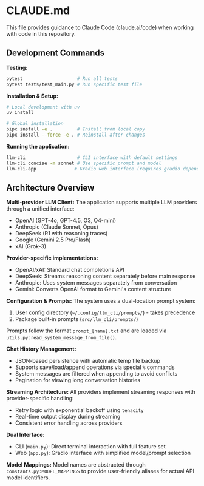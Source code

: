 # CLAUDE.md

This file provides guidance to Claude Code (claude.ai/code) when working with code in this repository.

## Development Commands

**Testing:**
```bash
pytest                    # Run all tests
pytest tests/test_main.py # Run specific test file
```

**Installation & Setup:**
```bash
# Local development with uv
uv install

# Global installation
pipx install -e .         # Install from local copy
pipx install --force -e . # Reinstall after changes
```

**Running the application:**
```bash
llm-cli                   # CLI interface with default settings
llm-cli concise -m sonnet # Use specific prompt and model
llm-cli-app              # Gradio web interface (requires gradio dependency)
```

## Architecture Overview

**Multi-provider LLM Client:**
The application supports multiple LLM providers through a unified interface:
- OpenAI (GPT-4o, GPT-4.5, O3, O4-mini)
- Anthropic (Claude Sonnet, Opus)
- DeepSeek (R1 with reasoning traces)
- Google (Gemini 2.5 Pro/Flash)
- xAI (Grok-3)

**Provider-specific implementations:**
- OpenAI/xAI: Standard chat completions API
- DeepSeek: Streams reasoning content separately before main response
- Anthropic: Uses system messages separately from conversation
- Gemini: Converts OpenAI format to Gemini's content structure

**Configuration & Prompts:**
The system uses a dual-location prompt system:
1. User config directory (`~/.config/llm_cli/prompts/`) - takes precedence
2. Package built-in prompts (`src/llm_cli/prompts/`)

Prompts follow the format `prompt_[name].txt` and are loaded via `utils.py:read_system_message_from_file()`.

**Chat History Management:**
- JSON-based persistence with automatic temp file backup
- Supports save/load/append operations via special `%` commands
- System messages are filtered when appending to avoid conflicts
- Pagination for viewing long conversation histories

**Streaming Architecture:**
All providers implement streaming responses with provider-specific handling:
- Retry logic with exponential backoff using `tenacity`
- Real-time output display during streaming
- Consistent error handling across providers

**Dual Interface:**
- CLI (`main.py`): Direct terminal interaction with full feature set
- Web (`app.py`): Gradio interface with simplified model/prompt selection

**Model Mappings:**
Model names are abstracted through `constants.py:MODEL_MAPPINGS` to provide user-friendly aliases for actual API model identifiers.